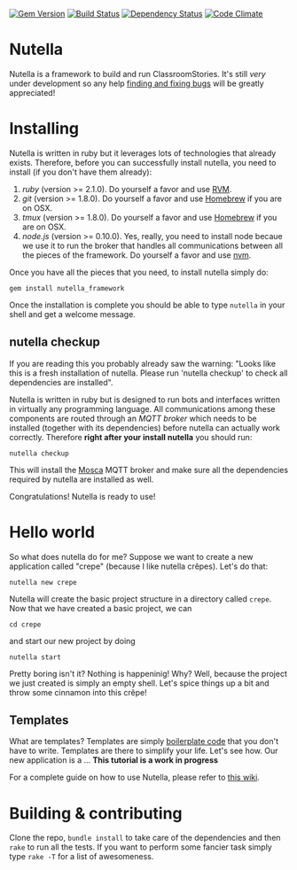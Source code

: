 
[![Gem Version](https://badge.fury.io/rb/nutella_framework.svg)](http://badge.fury.io/rb/nutella_framework) 
[![Build Status](https://travis-ci.org/nutella-framework/nutella_framework.svg?branch=master)](https://travis-ci.org/nutella-framework/nutella_framework) 
[![Dependency Status](https://gemnasium.com/nutella-framework/nutella_framework.svg)](https://gemnasium.com/nutella-framework/nutella_framework) 
[![Code Climate](https://codeclimate.com/github/nutella-framework/nutella_framework/badges/gpa.svg)](https://codeclimate.com/github/nutella-framework/nutella_framework)

# Nutella 
Nutella is a framework to build and run ClassroomStories. It's still _very_ under development so any help [finding and fixing bugs](https://github.com/nutella-framework/nutella_framework/issues) will be greatly appreciated!

# Installing
Nutella is written in ruby but it leverages lots of technologies that already exists. Therefore, before you can successfully install nutella, you need to install (if you don't have them already):

1. _ruby_ (version >= 2.1.0). Do yourself a favor and use [RVM](https://rvm.io/rvm/install).
1. _git_ (version >= 1.8.0). Do yourself a favor and use [Homebrew](http://brew.sh/) if you are on OSX.
1. _tmux_ (version >= 1.8.0). Do yourself a favor and use [Homebrew](http://brew.sh/) if you are on OSX.
1. _node.js_ (version >= 0.10.0). Yes, really, you need to install node becaue we use it to run the broker that handles all communications between all the pieces of the framework. Do yourself a favor and use [nvm](https://github.com/creationix/nvm).

Once you have all the pieces that you need, to install nutella simply do:
```
gem install nutella_framework
```
Once the installation is complete you should be able to type `nutella` in your shell and get a welcome message. 

## nutella checkup
If you are reading this you probably already saw the warning: "Looks like this is a fresh installation of nutella. Please run 'nutella checkup' to check all dependencies are installed".

Nutella is written in ruby but is designed to run bots and interfaces written in virtually any programming language. All communications among these components are routed through an _MQTT broker_ which needs to be installed (together with its dependencies) before nutella can actually work correctly. Therefore **right after your install nutella** you should run: 
```
nutella checkup
```
This will install the [Mosca](http://www.mosca.io/) MQTT broker and make sure all the dependencies required by nutella are installed as well.

Congratulations! Nutella is ready to use!


# Hello world
So what does nutella do for me? Suppose we want to create a new application called "crepe" (because I like nutella crêpes). Let's do that:
```
nutella new crepe
```
Nutella will create the basic project structure in a directory called `crepe`. Now that we have created a basic project, we can 
```
cd crepe
``` 
and start our new project by doing
```
nutella start
```
Pretty boring isn't it? Nothing is happeninig! Why? Well, because the project we just created is simply an empty shell. Let's spice things up a bit and throw some cinnamon into this crêpe!

## Templates
What are templates? Templates are simply [boilerplate code](http://en.wikipedia.org/wiki/Boilerplate_code) that you don't have to write.  Templates are there to simplify your life. Let's see how. Our new application is a ...
**This tutorial is a work in progress**


For a complete guide on how to use Nutella, please refer to [this wiki](https://github.com/nutella-framework/nutella_framework/wiki).

# Building & contributing
Clone the repo, `bundle install` to take care of the dependencies and then `rake` to run all the tests. If you want to perform some fancier task simply type `rake -T` for a list of awesomeness.
